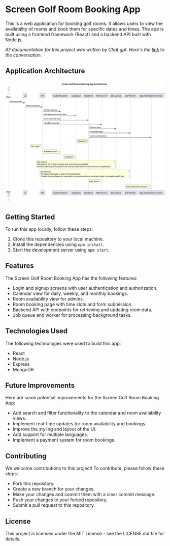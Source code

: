 # Screen Golf Room Booking App
This is a web application for booking golf rooms. It allows users to view the availability of rooms and book them for specific dates and times. The app is built using a frontend framework (React) and a backend API built with Node.js.

*All documentation for this project was written by Chat gpt.*
*Here's the [link](https://sharegpt.com/c/6jPLCaG) to the conversation.*

## Application Architecture

![architecture](./docs/Architecture.svg)

## Getting Started
To run this app locally, follow these steps:

1. Clone this repository to your local machine.
2. Install the dependencies using `npm install`.
3. Start the development server using `npm start`.

## Features
The Screen Golf Room Booking App has the following features:

- Login and signup screens with user authentication and authorization.
- Calendar view for daily, weekly, and monthly bookings.
- Room availability view for admins.
- Room booking page with time slots and form submission.
- Backend API with endpoints for retrieving and updating room data.
- Job queue and worker for processing background tasks.

## Technologies Used
The following technologies were used to build this app:

- React
- Node.js
- Express
- MongoDB

##  Future Improvements
Here are some potential improvements for the Screen Golf Room Booking App:

- Add search and filter functionality to the calendar and room availability views.
- Implement real-time updates for room availability and bookings.
- Improve the styling and layout of the UI.
- Add support for multiple languages.
- Implement a payment system for room bookings.

## Contributing
We welcome contributions to this project! To contribute, please follow these steps:

- Fork this repository.
- Create a new branch for your changes.
- Make your changes and commit them with a clear commit message.
- Push your changes to your forked repository.
- Submit a pull request to this repository.

## License
This project is licensed under the MIT License - see the LICENSE.md file for details.
